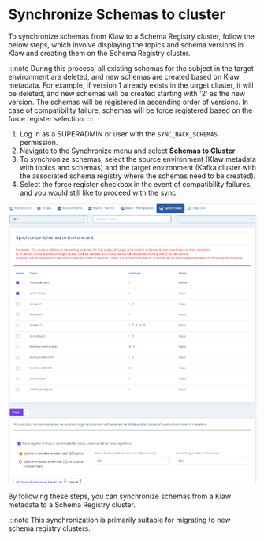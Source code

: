 # Synchronize Schemas to cluster

To synchronize schemas from Klaw to a Schema Registry cluster, follow
the below steps, which involve displaying the topics and schema versions
in Klaw and creating them on the Schema Registry cluster.

:::note
During this process, all existing schemas for the subject in the target
environment are deleted, and new schemas are created based on Klaw
metadata. For example, if version 1 already exists in the target
cluster, it will be deleted, and new schemas will be created starting
with '2' as the new version. The schemas will be registered in
ascending order of versions. In case of compatibility failure, schemas
will be force registered based on the force register selection.
:::

1.  Log in as a SUPERADMIN or user with the `SYNC_BACK_SCHEMAS`
    permission.
2.  Navigate to the Synchronize menu and select **Schemas to Cluster**.
3.  To synchronize schemas, select the source environment (Klaw metadata
    with topics and schemas) and the target environment (Kafka cluster
    with the associated schema registry where the schemas need to be
    created).
4.  Select the force register checkbox in the event of compatibility
    failures, and you would still like to proceed with the sync.

![image](../../../static/images/sync/SyncSchemasToCluster.png)

By following these steps, you can synchronize schemas from a Klaw
metadata to a Schema Registry cluster.

:::note
This synchronization is primarily suitable for migrating to new schema
registry clusters.

